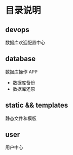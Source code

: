 # 目录说明
## devops
数据库欢迎配置中心

## database
数据库操作 APP

- 数据库备份
- 数据库还原

## static && templates
静态文件和模版

## user
用户中心
